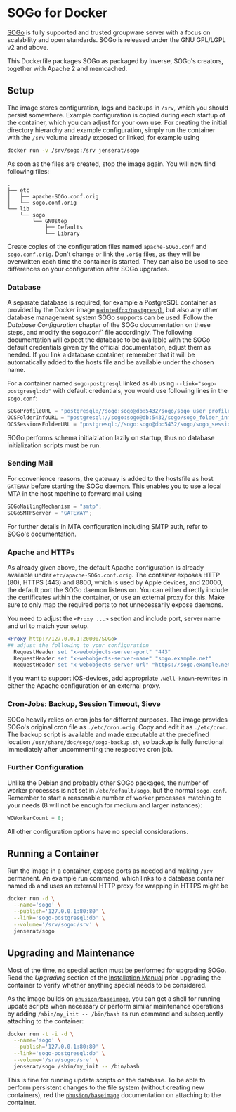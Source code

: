 # SOGo for Docker

[SOGo](http://www.sogo.nu) is fully supported and trusted groupware server with a focus on scalability and open standards. SOGo is released under the GNU GPL/LGPL v2 and above. 

This Dockerfile packages SOGo as packaged by Inverse, SOGo's creators, together with Apache 2 and memcached.

## Setup

The image stores configuration, logs and backups in `/srv`, which you should persist somewhere. Example configuration is copied during each startup of the container, which you can adjust for your own use. For creating the initial directory hierarchy and example configuration, simply run the container with the `/srv` volume already exposed or linked, for example using

```bash
docker run -v /srv/sogo:/srv jenserat/sogo
```

As soon as the files are created, stop the image again. You will now find following files:

```
.
├── etc
│   ├── apache-SOGo.conf.orig
│   └── sogo.conf.orig
└── lib
    └── sogo
        └── GNUstep
            ├── Defaults
            └── Library
```

Create copies of the configuration files named `apache-SOGo.conf` and `sogo.conf.orig`. Don't change or link the `.orig` files, as they will be overwritten each time the container is started. They can also be used to see differences on your configuration after SOGo upgrades.

### Database

A separate database is required, for example a PostgreSQL container as provided by the Docker image [`paintedfox/postgresql`](https://registry.hub.docker.com/u/paintedfox/postgresql/), but also any other database management system SOGo supports can be used. Follow the _Database Configuration_ chapter of the SOGo documentation on these steps, and modify the sogo.conf` file accordingly. The following documentation will expect the database to be available with the SOGo default credentials given by the official documentation, adjust them as needed. If you link a database container, remember that it will be automatically added to the hosts file and be available under the chosen name.

For a container named `sogo-postgresql` linked as `db` using `--link="sogo-postgresql:db"` with default credentials, you would use following lines in the `sogo.conf`:

```c
SOGoProfileURL = "postgresql://sogo:sogo@db:5432/sogo/sogo_user_profile";
OCSFolderInfoURL = "postgresql://sogo:sogo@db:5432/sogo/sogo_folder_info";
OCSSessionsFolderURL = "postgresql://sogo:sogo@db:5432/sogo/sogo_sessions_folder";
```

SOGo performs schema initialziation lazily on startup, thus no database initialization scripts must be run.

### Sending Mail

For convenience reasons, the gateway is added to the hostsfile as host `GATEWAY` before starting the SOGo daemon. This enables you to use a local MTA in the host machine to forward mail using

```c
SOGoMailingMechanism = "smtp";
SOGoSMTPServer = "GATEWAY";
```
 
For further details in MTA configuration including SMTP auth, refer to SOGo's documentation.

### Apache and HTTPs

As already given above, the default Apache configuration is already available under `etc/apache-SOGo.conf.orig`. The container exposes HTTP (80), HTTPS (443) and 8800, which is used by Apple devices, and 20000, the default port the SOGo daemon listens on. You can either directly include the certificates within the container, or use an external proxy for this. Make sure to only map the required ports to not unnecessarily expose daemons.

You need to adjust the `<Proxy ...>` section and include port, server name and url to match your setup.  

```apache
<Proxy http://127.0.0.1:20000/SOGo>
## adjust the following to your configuration
  RequestHeader set "x-webobjects-server-port" "443"
  RequestHeader set "x-webobjects-server-name" "sogo.example.net"
  RequestHeader set "x-webobjects-server-url" "https://sogo.example.net"
```

If you want to support iOS-devices, add appropriate `.well-known`-rewrites in either the Apache configuration or an external proxy.

### Cron-Jobs: Backup, Session Timeout, Sieve

SOGo heavily relies on cron jobs for different purposes. The image provides SOGo's original cron file as `./etc/cron.orig`. Copy and edit it as `./etc/cron`. The backup script is available and made executable at the predefined location `/usr/share/doc/sogo/sogo-backup.sh`, so backup is fully functional immediately after uncommenting the respective cron job.

### Further Configuration

Unlike the Debian and probably other SOGo packages, the number of worker processes is not set in `/etc/default/sogo`, but the normal `sogo.conf`. Remember to start a reasonable number of worker processes matching to your needs (8 will not be enough for medium and larger instances):

```c
WOWorkerCount = 8;
```

All other configuration options have no special considerations.

## Running a Container

Run the image in a container, expose ports as needed and making `/srv` permanent. An example run command, which links to a database container named `db` and uses an external HTTP proxy for wrapping in HTTPS might be

```bash
docker run -d \
  --name='sogo' \
  --publish='127.0.0.1:80:80' \
  --link='sogo-postgresql:db' \
  --volume='/srv/sogo:/srv' \
  jenserat/sogo
```

## Upgrading and Maintenance

Most of the time, no special action must be performed for upgrading SOGo. Read the _Upgrading_ section of the [Installation Manual](http://www.sogo.nu/files/docs/SOGo%20Installation%20Guide.pdf) prior upgrading the container to verify whether anything special needs to be considered.

As the image builds on [`phusion/baseimage`](https://github.com/phusion/baseimage-docker), you can get a shell for running update scripts when necessary or perform similar maintenance operations by adding `/sbin/my_init -- /bin/bash` as run command and subsequently attaching to the container:

```bash
docker run -t -i -d \
  --name='sogo' \
  --publish='127.0.0.1:80:80' \
  --link='sogo-postgresql:db' \
  --volume='/srv/sogo:/srv' \
  jenserat/sogo /sbin/my_init -- /bin/bash
```
This is fine for running update scripts on the database. To be able to perform persistent changes to the file system (without creating new containers), red the [`phusion/baseimage`](https://github.com/phusion/baseimage-docker) documentation on attaching to the container.
